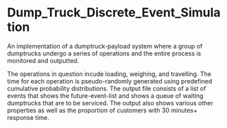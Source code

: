 # Dump_Truck_Discrete_Event_Simulation
An implementation of a dumptruck-payload system where a group of dumptrucks undergo a series of operations and the entire process is monitored and outputted. 

The operations in question incude loading, weighing, and travelling. The time for each operation is pseudo-randomly generated using predefined cumulative probability distributions. The output file consists of a list of events that shows the future-event-list and shows a queue of waiting dumptrucks that are to be serviced. The output also shows various other properties as well as the proportion of customers with 30 minutes+ response time.
